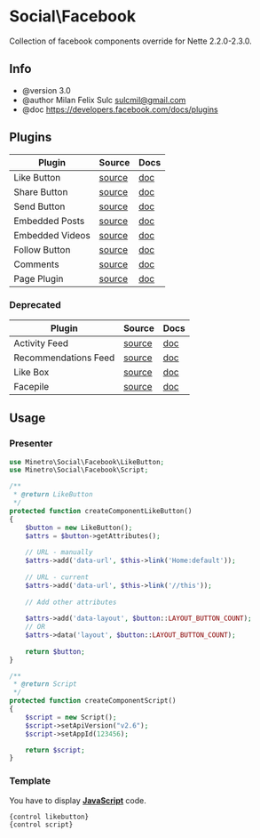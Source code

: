 # Social\Facebook

Collection of facebook components override for Nette 2.2.0-2.3.0.

## Info

* @version 3.0
* @author Milan Felix Sulc <sulcmil@gmail.com>
* @doc https://developers.facebook.com/docs/plugins

## Plugins

| Plugin               	| Source 	| Docs 	|
|----------------------	|--------	|------	|
|      Like Button     	| [source](https://github.com/minetro/social/blob/master/src/Social/Facebook/LikeButton/LikeButton.php) 	                |  [doc](https://developers.facebook.com/docs/plugins/like-button) 	        |
|     Share Button     	| [source](https://github.com/minetro/social/blob/master/src/Social/Facebook/ShareButton/ShareButton.php) 	                |  [doc](https://developers.facebook.com/docs/plugins/share-button)         |
|      Send Button     	| [source](https://github.com/minetro/social/blob/master/src/Social/Facebook/SendButton/SendButton.php) 	                |  [doc](https://developers.facebook.com/docs/plugins/send-button) 	        |
|    Embedded Posts    	| [source](https://github.com/minetro/social/blob/master/src/Social/Facebook/EmbeddedPosts/EmbeddedPosts.php)               |  [doc](https://developers.facebook.com/docs/plugins/embedded-posts) 	    |
|    Embedded Videos   	| [source](https://github.com/minetro/social/blob/master/src/Social/Facebook/EmbeddedVideos/EmbeddedVideos.php)             |  [doc](https://developers.facebook.com/docs/plugins/embedded-videos) 	    |
|     Follow Button    	| [source](https://github.com/minetro/social/blob/master/src/Social/Facebook/FollowButton/FollowButton.php) 	            |  [doc](https://developers.facebook.com/docs/plugins/follow-button) 	    |
|       Comments       	| [source](https://github.com/minetro/social/blob/master/src/Social/Facebook/Comments/Comments.php) 	                    |  [doc](https://developers.facebook.com/docs/plugins/comments) 	        |
|       Page Plugin     | [source](https://github.com/minetro/social/blob/master/src/Social/Facebook/PagePlugin/PagePlugin.php) 	                |  [doc](https://developers.facebook.com/docs/plugins/page-plugin) 	        |

### Deprecated
| Plugin               	| Source 	| Docs 	|
|----------------------	|--------	|------	|
|     Activity Feed    	| [source](https://github.com/minetro/social/blob/master/src/Social/Facebook/ActivityFeed/ActivityFeed.php) 	            |  [doc](https://developers.facebook.com/docs/plugins/activity) 	        |
| Recommendations Feed 	| [source](https://github.com/minetro/social/blob/master/src/Social/Facebook/RecommendationsFeed/RecommendationsFeed.php) 	|  [doc](https://developers.facebook.com/docs/plugins/recommendations) 	    |
|       Like Box       	| [source](https://github.com/minetro/social/blob/master/src/Social/Facebook/LikeBox/LikeBox.php) 	                        |  [doc](https://developers.facebook.com/docs/plugins/like-box-for-pages) 	|
|       Facepile       	| [source](https://github.com/minetro/social/blob/master/src/Social/Facebook/Facepile/Facepile.php) 	                    |  [doc](https://developers.facebook.com/docs/plugins/facepile) 	        |

## Usage

### Presenter

```php
use Minetro\Social\Facebook\LikeButton;
use Minetro\Social\Facebook\Script;

/**
 * @return LikeButton
 */
protected function createComponentLikeButton()
{
    $button = new LikeButton();
    $attrs = $button->getAttributes();
    
    // URL - manually
    $attrs->add('data-url', $this->link('Home:default'));
    
    // URL - current
    $attrs->add('data-url', $this->link('//this'));
    
    // Add other attributes
    
    $attrs->add('data-layout', $button::LAYOUT_BUTTON_COUNT);
    // OR
    $attrs->data('layout', $button::LAYOUT_BUTTON_COUNT);
    
    return $button;
}

/**
 * @return Script
 */
protected function createComponentScript()
{
    $script = new Script();
    $script->setApiVersion("v2.6");
    $script->setAppId(123456);

    return $script;
}
```

### Template

You have to display [**JavaScript**](https://developers.facebook.com/docs/javascript) code.

```latte
{control likebutton}
{control script}
```